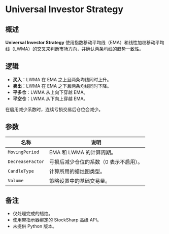 # Universal Investor Strategy

## 概述

**Universal Investor Strategy** 使用指数移动平均线（EMA）和线性加权移动平均线（LWMA）的交叉来判断市场方向，并确认两条均线的趋势一致性。

## 逻辑

- **买入**：LWMA 在 EMA 之上且两条均线同时上升。
- **卖出**：LWMA 在 EMA 之下且两条均线同时下降。
- **平多仓**：LWMA 从上向下穿越 EMA。
- **平空仓**：LWMA 从下向上穿越 EMA。

在启用减少系数时，连续亏损交易后仓位会减少。

## 参数

| 名称 | 说明 |
| ---- | ---- |
| `MovingPeriod` | EMA 和 LWMA 的计算周期。 |
| `DecreaseFactor` | 亏损后减少仓位的系数（0 表示不启用）。 |
| `CandleType` | 计算所用的蜡烛图类型。 |
| `Volume` | 策略设置中的基础交易量。 |

## 备注

- 仅处理完成的蜡烛。
- 使用带指示器绑定的 StockSharp 高级 API。
- 未提供 Python 版本。

